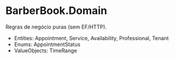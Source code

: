 ﻿# BarberBook.Domain
Regras de negócio puras (sem EF/HTTP).
- Entities: Appointment, Service, Availability, Professional, Tenant
- Enums: AppointmentStatus
- ValueObjects: TimeRange
